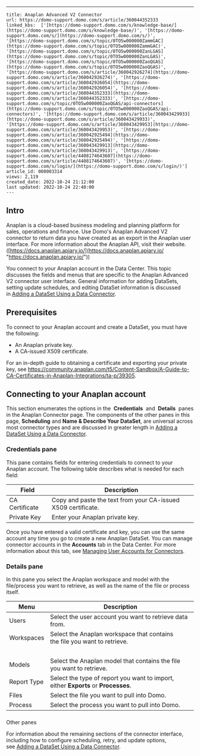 ---
    title: Anaplan Advanced V2 Connector
    url: https://domo-support.domo.com/s/article/360044352333
    linked_kbs:  ['[https://domo-support.domo.com/s/knowledge-base/](https://domo-support.domo.com/s/knowledge-base/)', '[https://domo-support.domo.com/s/](https://domo-support.domo.com/s/)', '[https://domo-support.domo.com/s/topic/0TO5w000000ZammGAC](https://domo-support.domo.com/s/topic/0TO5w000000ZammGAC)', '[https://domo-support.domo.com/s/topic/0TO5w000000ZanLGAS](https://domo-support.domo.com/s/topic/0TO5w000000ZanLGAS)', '[https://domo-support.domo.com/s/topic/0TO5w000000ZaoQGAS](https://domo-support.domo.com/s/topic/0TO5w000000ZaoQGAS)', '[https://domo-support.domo.com/s/article/360042926274](https://domo-support.domo.com/s/article/360042926274)', '[https://domo-support.domo.com/s/article/360042926054](https://domo-support.domo.com/s/article/360042926054)', '[https://domo-support.domo.com/s/article/360044352333](https://domo-support.domo.com/s/article/360044352333)', '[https://domo-support.domo.com/s/topic/0TO5w000000ZaoQGAS/api-connectors](https://domo-support.domo.com/s/topic/0TO5w000000ZaoQGAS/api-connectors)', '[https://domo-support.domo.com/s/article/360043429933](https://domo-support.domo.com/s/article/360043429933)', '[https://domo-support.domo.com/s/article/360043429953](https://domo-support.domo.com/s/article/360043429953)', '[https://domo-support.domo.com/s/article/360042925494](https://domo-support.domo.com/s/article/360042925494)', '[https://domo-support.domo.com/s/article/360043429913](https://domo-support.domo.com/s/article/360043429913)', '[https://domo-support.domo.com/s/article/4408174643607](https://domo-support.domo.com/s/article/4408174643607)', '[https://domo-support.domo.com/s/login/](https://domo-support.domo.com/s/login/)']
    article_id: 000003314
    views: 2,119
    created_date: 2022-10-24 21:12:00
    last updated: 2022-10-24 22:40:00
    ---



Intro
-----


Anaplan is a cloud-based business modeling and planning platform for sales, operations and finance. Use Domo's Anaplan Advanced V2 connector to return data you have created as an export in the Anaplan user interface. For more information about the Anaplan API, visit their website. ([https://docs.anaplan.apiary.io/](https://docs.anaplan.apiary.io/ "https://docs.anaplan.apiary.io/"))


You connect to your Anaplan account in the Data Center. This topic discusses the fields and menus that are specific to the Anaplan Advanced V2 connector user interface. General information for adding DataSets, setting update schedules, and editing DataSet information is discussed in [Adding a DataSet Using a Data Connector](/s/article/360042926274 "Adding a DataSet Using a Data Connector").


Prerequisites
-------------


To connect to your Anaplan account and create a DataSet, you must have the following: 


* An Anaplan private key.
* A CA-issued X509 certificate.


For an in-depth guide to obtaining a certificate and exporting your private key, see <https://community.anaplan.com/t5/Content-Sandbox/A-Guide-to-CA-Certificates-in-Anaplan-Integrations/ta-p/39305>. 


Connecting to your Anaplan account
----------------------------------


This section enumerates the options in the  **Credentials**  and  **Details**  panes in the Anaplan Connector page. The components of the other panes in this page, **Scheduling** and **Name & Describe Your DataSet**, are universal across most connector types and are discussed in greater length in [Adding a DataSet Using a Data Connector](/s/article/360042926274 "Adding a DataSet Using a Data Connector").


### Credentials pane


This pane contains fields for entering credentials to connect to your Anaplan account. The following table describes what is needed for each field:  




| Field | Description |
| --- | --- |
| CA Certificate | Copy and paste the text from your CA-issued X509 certificate.  |
| Private Key | Enter your Anaplan private key.  |


Once you have entered a valid certificate and key, you can use the same account any time you go to create a new Anaplan DataSet. You can manage connector accounts in the **Accounts** tab in the Data Center. For more information about this tab, see [Managing User Accounts for Connectors](/s/article/360042926054 "Managing User Accounts for Connectors").


### Details pane


In this pane you select the Anaplan workspace and model with the file/process you want to retrieve, as well as the name of the file or process itself. 




| Menu | Description |
| --- | --- |
| Users | Select the user account you want to retrieve data from.  |
| Workspaces | Select the Anaplan workspace that contains the file you want to retrieve. 
  |
| Models | Select the Anaplan model that contains the file you want to retrieve. |
| Report Type | Select the type of report you want to import, either **Exports** or **Processes**.  |
| Files | Select the file you want to pull into Domo. |
| Process | Select the process you want to pull into Domo.  |


### 
Other panes


For information about the remaining sections of the connector interface, including how to configure scheduling, retry, and update options, see [Adding a DataSet Using a Data Connector](/s/article/360042926274).

